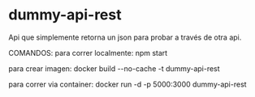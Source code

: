 # dummy-api-rest

Api que simplemente retorna un json para probar a través de otra api.

COMANDOS:
para correr localmente:
npm start

para crear imagen:
docker build --no-cache -t dummy-api-rest

para correr via container:
docker run -d -p 5000:3000 dummy-api-rest
